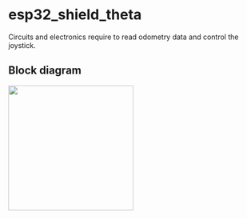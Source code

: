 # esp32_shield_theta
Circuits and electronics require to read odometry data and control the joystick.

## Block diagram
<img src="https://user-images.githubusercontent.com/73124995/248035404-2e632cfc-747d-498f-9d96-5e564a84c71b.png" width="250">
